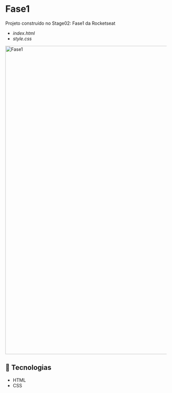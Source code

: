 # Fase1

Projeto construído no Stage02: Fase1 da Rocketseat

- *index.html*
- *style.css*

<img width="959" alt="Fase1" src="https://user-images.githubusercontent.com/98700610/214976448-90a80353-7f07-420f-a670-d545d34ade40.png">

## 🔧 Tecnologias

- HTML
- CSS
